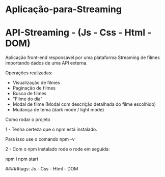 # Aplicação-para-Streaming

# API-Streaming - (Js - Css - Html - DOM)
Aplicação front-end responsável por uma plataforma Streaming de filmes importando dados de uma API externa.

Operações realizadas:
-   Visualização de filmes
-   Paginação de filmes
-   Busca de filmes
-   "Filme do dia"
-   Modal de filme (Modal com descrição detalhada do filme escolhido)
-   Mudança de tema (dark mode / light mode)

Como rodar o projeto

1 - Tenha certeza que o npm está instalado. 

Para isso use o comando npm -v

2 - Com o npm instalado rode o rode em seguida:

npm i
npm start


#####tags: Js - Css - Html - DOM
